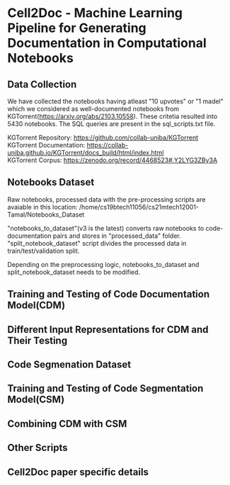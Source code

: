 # Cell2Doc - Machine Learning Pipeline for Generating Documentation in Computational Notebooks

## Data Collection

We have collected the notebooks having atleast "10 upvotes" or "1 madel" which we considered as well-documented notebooks from KGTorrent(https://arxiv.org/abs/2103.10558). These critetia resulted into 5430 notebooks. The SQL queries are present in the sql_scripts.txt file.

KGTorrent Repository: https://github.com/collab-uniba/KGTorrent
<br/>KGTorrent Documentation: https://collab-uniba.github.io/KGTorrent/docs_build/html/index.html
<br/>KGTorrent Corpus: https://zenodo.org/record/4468523#.Y2LYG3ZBy3A

## Notebooks Dataset

Raw notebooks, processed data with the pre-processing scripts are avaiable in this location: /home/cs19btech11056/cs21mtech12001-Tamal/Notebooks_Dataset

"notebooks_to_dataset"(v3 is the latest) converts raw notebooks to code-documentation pairs and stores in "processed_data" folder. "split_notebook_dataset" script divides the processed data in train/test/validation split.

Depending on the preprocessing logic, notebooks_to_dataset and split_notebook_dataset needs to be modified.

## Training and Testing of Code Documentation Model(CDM)

## Different Input Representations for CDM and Their Testing

## Code Segmenation Dataset

## Training and Testing of Code Segmentation Model(CSM)

## Combining CDM with CSM

## Other Scripts

## Cell2Doc paper specific details
